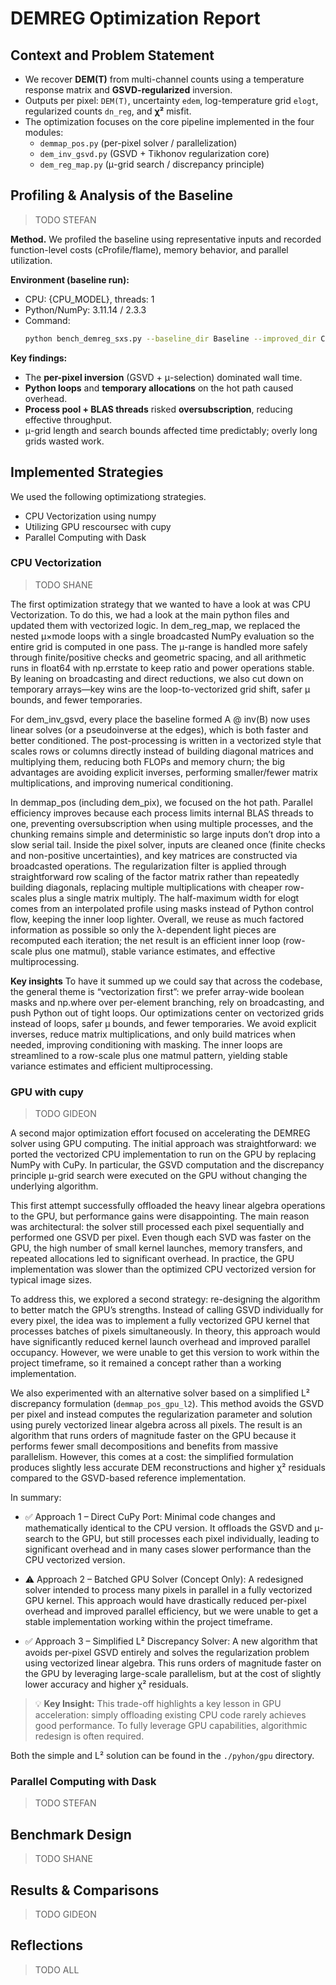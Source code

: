 # DEMREG Optimization Report

## Context and Problem Statement

- We recover **DEM(T)** from multi-channel counts using a temperature response matrix and **GSVD-regularized** inversion.
- Outputs per pixel: `DEM(T)`, uncertainty `edem`, log-temperature grid `elogt`, regularized counts `dn_reg`, and **χ²** misfit.
- The optimization focuses on the core pipeline implemented in the four modules:
  - `demmap_pos.py` (per-pixel solver / parallelization)
  - `dem_inv_gsvd.py` (GSVD + Tikhonov regularization core)
  - `dem_reg_map.py` (μ-grid search / discrepancy principle)

## Profiling & Analysis of the Baseline

> TODO STEFAN

**Method.** We profiled the baseline using representative inputs and recorded function-level costs (cProfile/flame), memory behavior, and parallel utilization.

**Environment (baseline run):**

- CPU: {CPU_MODEL}, threads: 1
- Python/NumPy: 3.11.14 / 2.3.3
- Command:
  ```bash
  python bench_demreg_sxs.py --baseline_dir Baseline --improved_dir CPU_Vectorization --width 256 --height 256 --threads 1 --repeats 3 --outdir {OUTDIR}
  ```

**Key findings:**

- The **per-pixel inversion** (GSVD + μ-selection) dominated wall time.
- **Python loops** and **temporary allocations** on the hot path caused overhead.
- **Process pool + BLAS threads** risked **oversubscription**, reducing effective throughput.
- μ-grid length and search bounds affected time predictably; overly long grids wasted work.

## Implemented Strategies

We used the following optimizationg strategies.

- CPU Vectorization using numpy
- Utilizing GPU rescoursec with cupy
- Parallel Computing with Dask

### CPU Vectorization

> TODO SHANE

The first optimization strategy that we wanted to have a look at was CPU Vectorization. To do this, we had a look at the main python files and updated them with vectorized logic. In dem_reg_map, we replaced the nested μ×mode loops with a single broadcasted NumPy evaluation so the entire grid is computed in one pass. The μ-range is handled more safely through finite/positive checks and geometric spacing, and all arithmetic runs in float64 with np.errstate to keep ratio and power operations stable. By leaning on broadcasting and direct reductions, we also cut down on temporary arrays—key wins are the loop-to-vectorized grid shift, safer μ bounds, and fewer temporaries.

For dem_inv_gsvd, every place the baseline formed A @ inv(B) now uses linear solves (or a pseudoinverse at the edges), which is both faster and better conditioned. The post-processing is written in a vectorized style that scales rows or columns directly instead of building diagonal matrices and multiplying them, reducing both FLOPs and memory churn; the big advantages are avoiding explicit inverses, performing smaller/fewer matrix multiplications, and improving numerical conditioning.

In demmap_pos (including dem_pix), we focused on the hot path. Parallel efficiency improves because each process limits internal BLAS threads to one, preventing oversubscription when using multiple processes, and the chunking remains simple and deterministic so large inputs don’t drop into a slow serial tail. Inside the pixel solver, inputs are cleaned once (finite checks and non-positive uncertainties), and key matrices are constructed via broadcasted operations. The regularization filter is applied through straightforward row scaling of the factor matrix rather than repeatedly building diagonals, replacing multiple multiplications with cheaper row-scales plus a single matrix multiply. The half-maximum width for elogt comes from an interpolated profile using masks instead of Python control flow, keeping the inner loop lighter. Overall, we reuse as much factored information as possible so only the λ-dependent light pieces are recomputed each iteration; the net result is an efficient inner loop (row-scale plus one matmul), stable variance estimates, and effective multiprocessing.


**Key insights**
To have it summed up we could say that across the codebase, the general theme is “vectorization first”: we prefer array-wide boolean masks and np.where over per-element branching, rely on broadcasting, and push Python out of tight loops. Our optimizations center on vectorized grids instead of loops, safer μ bounds, and fewer temporaries. We avoid explicit inverses, reduce matrix multiplications, and only build matrices when needed, improving conditioning with masking. The inner loops are streamlined to a row-scale plus one matmul pattern, yielding stable variance estimates and efficient multiprocessing.

### GPU with cupy

> TODO GIDEON

A second major optimization effort focused on accelerating the DEMREG solver
using GPU computing. The initial approach was straightforward: we ported the
vectorized CPU implementation to run on the GPU by replacing NumPy with CuPy.
In particular, the GSVD computation and the discrepancy principle μ-grid search
were executed on the GPU without changing the underlying algorithm.

This first attempt successfully offloaded the heavy linear algebra operations
to the GPU, but performance gains were disappointing. The main reason was
architectural: the solver still processed each pixel sequentially and performed
one GSVD per pixel. Even though each SVD was faster on the GPU, the high number
of small kernel launches, memory transfers, and repeated allocations led to
significant overhead. In practice, the GPU implementation was slower than
the optimized CPU vectorized version for typical image sizes.

To address this, we explored a second strategy: re-designing the algorithm to
better match the GPU’s strengths. Instead of calling GSVD individually for
every pixel, the idea was to implement a fully vectorized GPU kernel that
processes batches of pixels simultaneously. In theory, this approach would have
significantly reduced kernel launch overhead and improved parallel occupancy.
However, we were unable to get this version to work within the project
timeframe, so it remained a concept rather than a working implementation.

We also experimented with an alternative solver based on a simplified L²
discrepancy formulation (`demmap_pos_gpu_l2`). This method avoids the GSVD per
pixel and instead computes the regularization parameter and solution using
purely vectorized linear algebra across all pixels. The result is an algorithm
that runs orders of magnitude faster on the GPU because it performs fewer small
decompositions and benefits from massive parallelism. However, this comes at a
cost: the simplified formulation produces slightly less accurate DEM
reconstructions and higher χ² residuals compared to the GSVD-based reference
implementation.

In summary:

- ✅ Approach 1 – Direct CuPy Port: Minimal code changes and mathematically
  identical to the CPU version. It offloads the GSVD and μ-search to the GPU, but
  still processes each pixel individually, leading to significant overhead and in
  many cases slower performance than the CPU vectorized version.

- ⚠️ Approach 2 – Batched GPU Solver (Concept Only): A redesigned solver
  intended to process many pixels in parallel in a fully vectorized GPU kernel.
  This approach would have drastically reduced per-pixel overhead and improved
  parallel efficiency, but we were unable to get a stable implementation working
  within the project timeframe.

- ✅ Approach 3 – Simplified L² Discrepancy Solver: A new algorithm that avoids
  per-pixel GSVD entirely and solves the regularization problem using vectorized
  linear algebra. This runs orders of magnitude faster on the GPU by leveraging
  large-scale parallelism, but at the cost of slightly lower accuracy and higher
  χ² residuals.

> 💡 **Key Insight:** This trade-off highlights a key lesson in GPU
> acceleration: simply offloading existing CPU code rarely achieves good
> performance. To fully leverage GPU capabilities, algorithmic redesign is
> often required.

Both the simple and L² solution can be found in the `./pyhon/gpu` directory.

### Parallel Computing with Dask

> TODO STEFAN

## Benchmark Design

> TODO SHANE

## Results & Comparisons

> TODO GIDEON

## Reflections

> TODO ALL
